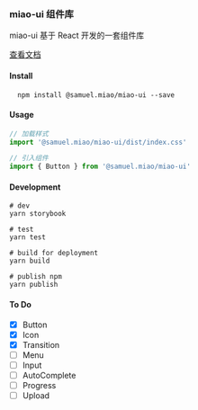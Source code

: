 ### miao-ui 组件库

miao-ui 基于 React 开发的一套组件库

[查看文档](https://goldeli.github.io/miao-ui)

#### Install
```shell
  npm install @samuel.miao/miao-ui --save
```

#### Usage
```javascript
// 加载样式
import '@samuel.miao/miao-ui/dist/index.css'

// 引入组件
import { Button } from '@samuel.miao/miao-ui'
```

#### Development

```shell
# dev
yarn storybook

# test
yarn test

# build for deployment
yarn build

# publish npm
yarn publish
```

#### To Do

- [x] Button
- [x] Icon
- [x] Transition
- [ ] Menu
- [ ] Input
- [ ] AutoComplete
- [ ] Progress
- [ ] Upload